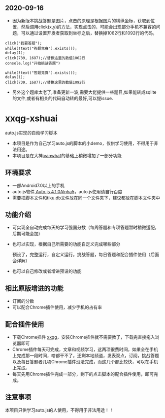 ## 2020-09-16
- 因为新版本挑战答题是图片，点击的原理是根据图片的横纵坐标，获取到位置，然后调用click(x,y)的方法，实现点击的，可能会出现部分手机不兼容的问题，可以通过设置开发者获取到坐标之后，替换掉1062行和1092行的代码，
```javascipt
click("我要答题");
while(!text("答题竞赛").exists());
delay(1);
click(739, 1687);//替换这里的数值1062行
console.log("开始挑战答题")
```
```
while(!text("答题竞赛").exists());
delay(1);
click(739, 1687);//替换这里的数值1092行
```
- 另外这个题库太老了,准备更新一波,需要大佬提供一些题目,如果能转成sqlite的文件,或者有相关的代码自动转的最好,可以提issue.
# xxqg-xshuai
auto.js实现的自动学习脚本
- 本项目是作为自己学习auto.js的脚本的小demo，仅供学习使用，不得用于非法用途。
- 本项目是在大神[ivanwhaf](https://github.com/ivanwhaf/xxqg-helper)的基础上稍微增加了一部分功能
## 环境要求
- 一部Android7.0以上的手机
- auto.js软件,[Auto.js 4.1.0Alpha5](https://zaincheung.lanzous.com/id4pe9a)，auto.js使用请自行百度
- 需要把脚本文件和tiku.db文件放在同一个文件夹下，建议都放在脚本文件夹中
## 功能介绍
- 可实现全自动完成每天的学习强国分数（每周答题和专项答题暂时稍微适配，后期可能会加）
- 也可以实现，根据自己所需要的功能自定义完成哪些部分

    预设了，完整运行，自定义运行，挑战答题，每日答题和配合插件使用（后面会详解）
- 也可以自己修改或者增进预设的功能
## 相比原版增进的功能
- 订阅的分数
- 可以配合Chrome插件使用，减少手机的占有率
## 配合插件使用
- 下载Chrome插件 [xxqg](https://wwa.lanzous.com/imo0Egns64h)，安装Chrome插件就不需要教了，下载完直接拖入浏览器即可
- Chrome插件每天可完成，文章和视频学习，这两项很费时间，如果全在手机上完成那一段时间，啥都干不了，还剩本地频道，发表观点，订阅，挑战答题以及每日答题者几项Chrome插件没法完成，而这几个都比较快，可以在手机上完成。
- 每天先用Chrome插件完成一部分，剩下的点击脚本的配合插件使用，即可完成。
## 注意事项
本项目只供学习auto.js的人使用，不得用于非法用途！！
